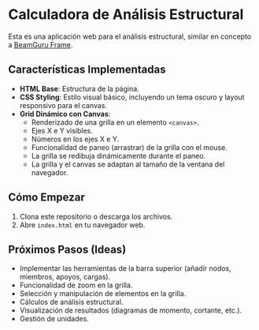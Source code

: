 # Calculadora de Análisis Estructural

Esta es una aplicación web para el análisis estructural, similar en concepto a [BeamGuru Frame](https://beamguru.com/frame/).

## Características Implementadas

*   **HTML Base**: Estructura de la página.
*   **CSS Styling**: Estilo visual básico, incluyendo un tema oscuro y layout responsivo para el canvas.
*   **Grid Dinámico con Canvas**:
    *   Renderizado de una grilla en un elemento `<canvas>`.
    *   Ejes X e Y visibles.
    *   Números en los ejes X e Y.
    *   Funcionalidad de paneo (arrastrar) de la grilla con el mouse.
    *   La grilla se redibuja dinámicamente durante el paneo.
    *   La grilla y el canvas se adaptan al tamaño de la ventana del navegador.

## Cómo Empezar

1.  Clona este repositorio o descarga los archivos.
2.  Abre `index.html` en tu navegador web.

## Próximos Pasos (Ideas)

*   Implementar las herramientas de la barra superior (añadir nodos, miembros, apoyos, cargas).
*   Funcionalidad de zoom en la grilla.
*   Selección y manipulación de elementos en la grilla.
*   Cálculos de análisis estructural.
*   Visualización de resultados (diagramas de momento, cortante, etc.).
*   Gestión de unidades.
